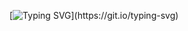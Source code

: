 [![Typing SVG](https://readme-typing-svg.herokuapp.com?font=swift+code&duration=3000&pause=1000&color=F7F7F7&center=true&vCenter=true&width=435&lines=Hi+there!+My+name+is+Alex+++++(%E2%8C%90%E2%96%A0_%E2%96%A0))](https://git.io/typing-svg)

